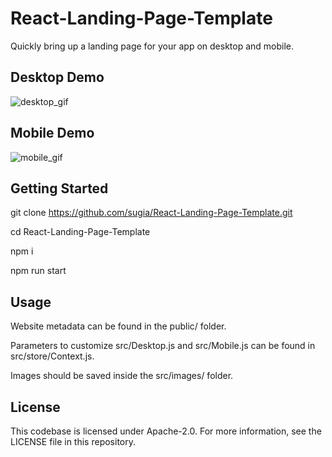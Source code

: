 # React-Landing-Page-Template
Quickly bring up a landing page for your app on desktop and mobile.

## Desktop Demo

![desktop_gif](https://github.com/sugia/React-Landing-Page-Template/assets/2340878/2c80683a-b574-4d8f-8200-ae3984bb9794)

## Mobile Demo

![mobile_gif](https://github.com/sugia/React-Landing-Page-Template/assets/2340878/fc8b7f2f-734c-4192-bd87-a497322280d2)

## Getting Started
git clone https://github.com/sugia/React-Landing-Page-Template.git

cd React-Landing-Page-Template

npm i

npm run start

## Usage
Website metadata can be found in the public/ folder.

Parameters to customize src/Desktop.js and src/Mobile.js can be found in src/store/Context.js.

Images should be saved inside the src/images/ folder.

## License
This codebase is licensed under Apache-2.0. For more information, see the LICENSE file in this repository.
